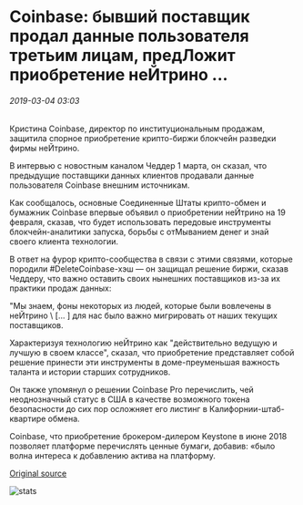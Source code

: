 # Coinbase: бывший поставщик продал данные пользователя третьим лицам, предЛожит приобретение неЙтрино ...

###### 2019-03-04 03:03

Кристина Coinbase, директор по институциональным продажам, защитила спорное приобретение крипто-биржи блокчейн разведки фирмы неЙтрино.

В интервью с новостным каналом Чеддер 1 марта, он сказал, что предыдущие поставщики данных клиентов продавали данные пользователя Coinbase внешним источникам.

Как сообщалось, основные Соединенные Штаты крипто-обмен и бумажник Coinbase впервые объявил о приобретении неЙтрино на 19 февраля, сказав, что будет использовать передовые инструменты блокчейн-аналитики запуска, борьбы с отМыванием денег и знай своего клиента технологии.

В ответ на фурор крипто-сообщества в связи с этими связями, которые породили #DeleteCoinbase-хэш — он защищал решение биржи, сказав Чеддеру, что важно оставить своих нынешних поставщиков из-за их практики продаж данных:

"Мы знаем, фоны некоторых из людей, которые были вовлечены в неЙтрино \ [... \] для нас было важно мигрировать от наших текущих поставщиков.

Характеризуя технологию неЙтрино как "действительно ведущую и лучшую в своем классе", сказал, что приобретение представляет собой решение принести эти инструменты в доме-преуменьшая важность таланта и истории старших сотрудников.

Он также упомянул о решении Coinbase Pro перечислить, чей неоднозначный статус в США в качестве возможного токена безопасности до сих пор осложняет его листинг в Калифорнии-штаб-квартире обмена.

Coinbase, что приобретение брокером-дилером Keystone в июне 2018 позволяет платформе перечислять ценные бумаги, добавив: «было волна интереса к добавлению актива на платформу.

[Original source](https://cointelegraph.com/news/coinbase-former-provider-sold-user-data-to-third-parties-prompting-neutrino-acquisition)

![stats](https://c.statcounter.com/11760860/0/a89fa40b/1/ "stats")